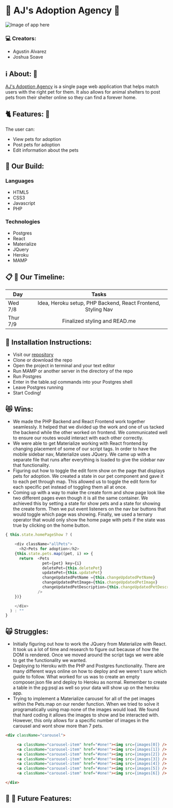 # :feet: AJ's Adoption Agency :feet:

![Image of app here](https:/)

### :computer: Creators:

- Agustin Alvarez
- Joshua Soave

## :information_source: About: :speech_balloon:

[AJ's Adoption Agency](https://sheltered-springs-99330.herokuapp.com/) is a single page web application that helps match users with the right pet for them. It also allows for animal shelters to post pets from their shelter online so they can find a forever home.

## :cat2: Features: :dog:

The user can:
- View pets for adoption
- Post pets for adoption
- Edit information about the pets

## :floppy_disk: Our Build:
### Languages
- HTML5
- CSS3
- Javascript
- PHP
### Technologies
- Postgres
- React
- Materialize
- JQuery
- Heroku
- MAMP

## :clipboard: :calendar: Our Timeline:
| Day           | Tasks         |
| ------------- |:-------------:|
| Wed 7/8    | Idea, Heroku setup, PHP Backend, React Frontend, Styling Nav |
| Thur 7/9      | Finalized styling and READ.me      |

## :hatching_chick: Installation Instructions:
- Visit our [repository](https://github.com/gustylocuras/project_4)
- Clone or download the repo
- Open the project in terminal and your text editor
- Run MAMP or another server in the directory of the repo
- Run Postgres
- Enter in the table.sql commands into your Postgres shell
- Leave Postgres running
- Start Coding!

## :heart_eyes_cat: Wins:
- We made the PHP Backend and React Frontend work together seamlessly. It helped that we divided up the work and one of us tacked the backend while the other worked on frontend. We communicated well to ensure our routes would interact with each other correctly.
- We were able to get Materialize working with React frontend by changing placement of some of our script tags. In order to have the mobile sidebar nav, Materialize uses JQuery. We came up with a separate file that runs after everything is loaded to give the sidebar nav that functionality.
- Figuring out how to toggle the edit form show on the page that displays pets for adoption. We created a state in our pet component and gave it to each pet through map. This allowed us to toggle the edit form for each specific pet instead of toggling them all at once.
- Coming up with a way to make the create form and show page look like two different pages even though it is all the same container. We achieved this by setting a state for show pets and a state for showing the create form. Then we put event listeners on the nav bar buttons that would toggle which page was showing. Finally, we used a ternary operator that would only show the home page with pets if the state was true by clicking on the home button.

```Javascript
{ this.state.homePageShow ? (

    <div className="allPets">
      <h2>Pets for adoption</h2>
    {this.state.pets.map((pet, i) => {
      return  <Pets
                pet={pet} key={i}
                deletePet={this.deletePet}
                updatePet={this.updatePet}
                changeUpdatedPetName ={this.changeUpdatedPetName}
                changeUpdatedPetImage={this.changeUpdatedPetImage}
                changeUpdatedPetDescription={this.changeUpdatedPetDescription}
              />
    })}

    </div>
  ) : ""
}
```

## :scream_cat: Struggles:
- Initially figuring out how to work the JQuery from Materialize with React. It took us a lot of time and research to figure out because of how the DOM is rendered. Once we moved around the script tags we were able to get the functionality we wanted.
- Deploying to Heroku with the PHP and Postgres functionality. There are many different ways online on how to deploy and we weren't sure which guide to follow. What worked for us was to create an empty composer.json file and deploy to Heroku as normal. Remember to create a table in the pg:psql as well so your data will show up on the heroku app.
- Trying to implement a Materialize carousel for all of the pet images within the Pets.map on our render function. When we tried to solve it programatically using map none of the images would load. We found that hard coding it allows the images to show and be interacted with. However, this only allows for a specific number of images in the carousel and wont show more than 7 pets.

```HTML
<div className="carousel">

     <a className="carousel-item" href="#one!"><img src={images[0]} /> </a>
     <a className="carousel-item" href="#one!"><img src={images[1]} /> </a>
     <a className="carousel-item" href="#one!"><img src={images[2]} /> </a>
     <a className="carousel-item" href="#one!"><img src={images[3]} /> </a>
     <a className="carousel-item" href="#one!"><img src={images[4]} /> </a>
     <a className="carousel-item" href="#one!"><img src={images[5]} /> </a>
     <a className="carousel-item" href="#one!"><img src={images[6]} /> </a>

</div>
```

## :egg: :thought_balloon: Future Features:
